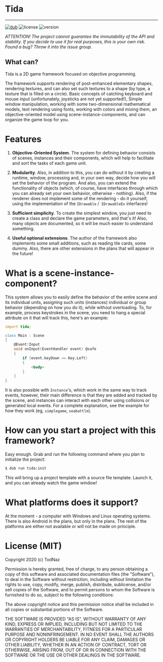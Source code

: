 # Tida
---
[![dub](https://img.shields.io/dub/v/tida)](https://code.dlang.org/packages/tida) ![license](https://img.shields.io/dub/l/tida) ![version](https://img.shields.io/dub/dt/tida)

_ATTENTION! The project cannot guarantee the immutability of the API and stability. If you decide to use it for real purposes, this is your own risk. Found a bug? Throw it into the issue group._

What can?
---
Tida is a 2D game framework focused on objective programming.

The framework supports rendering of post-enhanced elementary shapes, rendering textures, and can also set such textures to a shape (by type, a texture that is filled on a circle). Basic concepts of catching keyboard and mouse input (unfortunately, joysticks are not yet supported!), Simple window manipulation, working with some two-dimensional mathematical models, text rendering using fonts, working with colors and mixing them, an objective-oriented model using scene-instance-components, and can organize the game loop for you.

# Features
1. **Objective-Oriented System**. The system for defining behavior consists of scenes, instances and their components, which will help to facilitate and sort the tasks of each game unit.

2. **Modularity**. Also, in addition to this, you can do without it by creating a runtime, window, processing and, in your own way, decide how you will set the behavior of the program. And also, you can extend the functionality of objects (which, of course, have interfaces through which you can already set your own behavior, otherwise - nothing). Also, if the renderer does not implement some of the rendering - do it yourself, using the implementation of the `IDrawable` /` IDrawableEx` interfaces!

3. **Sufficient simplicity**. To create the simplest window, you just need to create a class and declare the game parameters, and that's it! Also, many objects are documented, so it will be much easier to understand something.

4. **Useful optional extensions**. The author of the framework also implements some small additions, such as reading tile cards, some dummy. Also, there are other extensions in the plans that will appear in the future!


# What is a scene-instance-component?
This system allows you to easily define the behavior of the entire scene and its individual units, assigning such units (instances) individual or group behavior (depending on how you do it), while without overloading. To, for example, process keystrokes in the scene, you need to hang a special attribute on it that will track this, here's an example:
```d
import tida;

class Main : Scene
{
    @Event!Input
    void onInput(EventHandler event) @safe
    {
        if (event.keyDown == Key.Left)
        {
            <body>
        }
    }
}
```

It is also possible with `Instance`'s, which work in the same way to track events, however, their main difference is that they are added and tracked by the scene, and instances can interact with each other using collisions or generated local events. For a complete explanation, see the example for how they work (eg, `simplegame`, `seabattle`).

# How can you start a project with this framework?
Easy enough. Grab and run the following command where you plan to initialize the project:
```bash
$ dub run tida:init
```

This will bring up a project template with a source file template. Launch it, and you can already watch the game window!


# What platforms does it support?
At the moment - a computer with Windows and Linux operating systems. There is also Android in the plans, but only in the plans. The rest of the platforms are either not available or will not be made on principle.

# License (MIT)
Copyright 2020 (c) TodNaz

Permission is hereby granted, free of charge, to any person obtaining a copy of this software and associated documentation files (the "Software"), to deal in the Software without restriction, including without limitation the rights to use, copy, modify, merge, publish, distribute, sublicense, and/or sell copies of the Software, and to permit persons to whom the Software is furnished to do so, subject to the following conditions:

The above copyright notice and this permission notice shall be included in all copies or substantial portions of the Software.

THE SOFTWARE IS PROVIDED "AS IS", WITHOUT WARRANTY OF ANY KIND, EXPRESS OR IMPLIED, INCLUDING BUT NOT LIMITED TO THE WARRANTIES OF MERCHANTABILITY, FITNESS FOR A PARTICULAR PURPOSE AND NONINFRINGEMENT. IN NO EVENT SHALL THE AUTHORS OR COPYRIGHT HOLDERS BE LIABLE FOR ANY CLAIM, DAMAGES OR OTHER LIABILITY, WHETHER IN AN ACTION OF CONTRACT, TORT OR OTHERWISE, ARISING FROM, OUT OF OR IN CONNECTION WITH THE SOFTWARE OR THE USE OR OTHER DEALINGS IN THE SOFTWARE.
